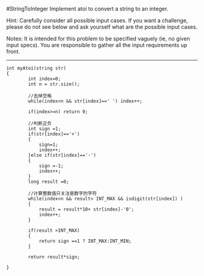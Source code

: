#StringToInteger
Implement atoi to convert a string to an integer.

Hint: Carefully consider all possible input cases. 
If you want a challenge, please do not see below and ask yourself what are the possible input cases.

Notes: It is intended for this problem to be specified vaguely (ie, no given input specs). 
You are responsible to gather all the input requirements up front.


---


```
int myAtoi(string str) 
{
        int index=0;
        int n = str.size();
        
        //去掉空格
        while(index<n && str[index]==' ') index++;
        
        if(index>=n) return 0;
        
        //判断正负
        int sign =1;
        if(str[index]=='+')
        {
            sign=1;
            index++;
        }else if(str[index]=='-')
        {
            sign =-1;
            index++;
        }
        long result =0;
        
        //计算整数值只关注是数字的字符
        while(index<n && result< INT_MAX && isdigit(str[index]) )
        {
            result = result*10+ str[index]-'0';
            index++;
        }
        
        if(result >INT_MAX)
        {
            return sign ==1 ? INT_MAX:INT_MIN;
        }
        
        return result*sign;

}
```